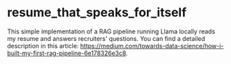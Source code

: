 # resume_that_speaks_for_itself
This simple implementation of a RAG pipeline running Llama locally reads my resume and answers recruiters' questions.
You can find a detailed description in this article: https://medium.com/towards-data-science/how-i-built-my-first-rag-pipeline-6e178326e3c8.
